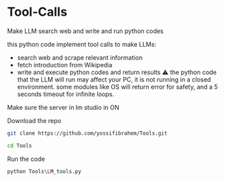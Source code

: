 # Tool-Calls
Make LLM search web and write and run python codes

this python code implement tool calls to make LLMs:
* search web and scrape relevant information
* fetch introduction from Wikipedia
* write and execute python codes and return results
:warning: the python code that the LLM will run may affect your PC, it is not running in a closed environment. some modules like OS will return error for safety, and a 5 seconds timeout for infinite loops.

Make sure the server in lm studio in ON

Download the repo
```bash
git clone https://github.com/yossifibrahem/Tools.git
```

```bash
cd Tools
```
Run the code
```bash
python Tools\LM_tools.py
```
